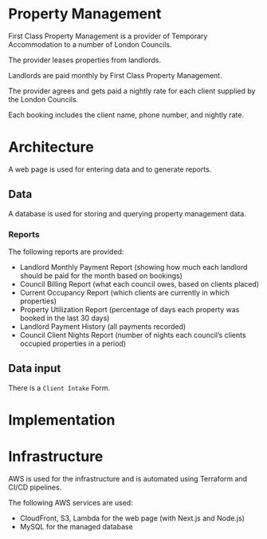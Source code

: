 # Property Management

First Class Property Management is a provider of Temporary Accommodation to a number of London Councils.

The provider leases properties from landlords.

Landlords are paid monthly by First Class Property Management.

The provider agrees and gets paid a nightly rate for each client supplied by the London Councils.

Each booking includes the client name, phone number, and nightly rate.


# Architecture

A web page is used for entering data and to generate reports.

## Data

A database is used for storing and querying property management data.

### Reports

The following reports are provided:

- Landlord Monthly Payment Report (showing how much each landlord should be paid for the month based on bookings)
- Council Billing Report (what each council owes, based on clients placed)
- Current Occupancy Report (which clients are currently in which properties)
- Property Utilization Report (percentage of days each property was booked in the last 30 days)
- Landlord Payment History (all payments recorded)
- Council Client Nights Report (number of nights each council’s clients occupied properties in a period)

## Data input

There is a `Client Intake` Form.

# Implementation

# Infrastructure

AWS is used for the infrastructure and is automated using Terraform and CI/CD pipelines.

The following AWS services are used:
- CloudFront, S3, Lambda for the web page (with Next.js and Node.js)
- MySQL for the managed database
